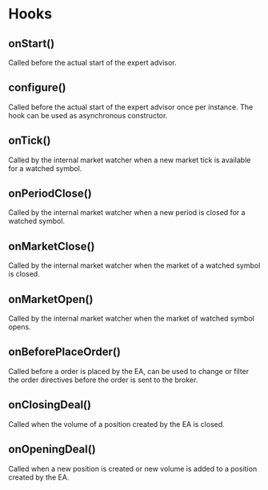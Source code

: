 # Hooks
## onStart()
Called before the actual start of the expert advisor.

## configure()
Called before the actual start of the expert advisor once per instance. The hook can be used
as asynchronous constructor.

## onTick()
Called by the internal market watcher when a new market tick is available for a watched symbol.

## onPeriodClose()
Called by the internal market watcher when a new period is closed for a watched symbol.

## onMarketClose()
Called by the internal market watcher when the market of a watched symbol is closed.

## onMarketOpen()
Called by the internal market watcher when the market of watched symbol opens.

## onBeforePlaceOrder()
Called before a order is placed by the EA, can be used to change or filter the order directives before
the order is sent to the broker.

## onClosingDeal()
Called when the volume of a position created by the EA is closed.

## onOpeningDeal()
Called when a new position is created or new volume is added to a position created by the EA.
